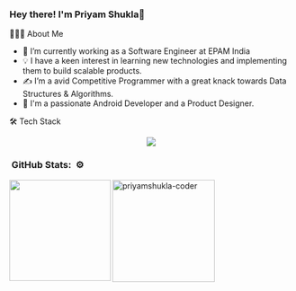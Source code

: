 ### Hey there! I'm Priyam Shukla👋

👨🏻‍💻  About Me

- 🔭 I’m currently working as a Software Engineer at EPAM India
- 💡 I have a keen interest in learning new technologies and implementing them to build scalable products.
- ✍️ I’m a avid Competitive Programmer with a great knack towards Data Structures & Algorithms.
- 🌱 I'm a passionate Android Developer and a Product Designer.

🛠  Tech Stack

<p align="center">
  <a href="https://skillicons.dev">
    <img src="https://skillicons.dev/icons?i=html,css,react,js,py,java,c,eclipse,figma,xd,firebase,idea,ai,ps,postman,linux,git,c,mysql,opencv,vscode" />
  </a>
</p>

<h3> &nbsp;GitHub Stats:&nbsp; ⚙️</h3>
<img height="180em" align="left" src="https://github-readme-stats-eight-theta.vercel.app/api/top-langs/?username=priyamshukla-coder&layout=compact&langs_count=8&theme=algolia"/><img height="182em" align="center" src=https://github-readme-stats.vercel.app/api?username=priyamshukla-coder&show_icons=true&layout=compact&langs_count=8&theme=algolia alt=priyamshukla-coder />
